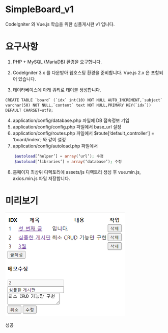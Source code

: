 # SimpleBoard_v1
CodeIgniter 와 Vue.js 학습을 위한 심플게시판 v1 입니다.


# 요구사항
1. PHP + MySQL (MariaDB) 환경을 요구합니다.
2. CodeIgniter 3.x 를 다운받아 웹호스팅 환경을 준비합니다. Vue.js 2.x 은 포함되어 있습니다.

3. 데이타베이스에 아래 쿼리로 테이블 생성합니다.
```mysql
CREATE TABLE `board` (`idx` int(10) NOT NULL AUTO_INCREMENT,`subject` varchar(50) NOT NULL,`content` text NOT NULL,PRIMARY KEY(`idx`)) DEFAULT CHARSET=utf8;
```

4. application/config/database.php 파일에 DB 접속정보 기입
5. application/config/config.php 파일에서 base_url 설정
6. application/config/routes.php 파일에서 $route[‘default_controller’] = ‘board/index’;  와 같이 설정
7. application/config/autoload.php 파일에서
```php
    $autoload[‘helper’] = array(‘url’); 수정
    $autoload[‘libraries’] = array(‘database’); 수정
```

8. 홈페이지 최상위 디렉토리에 assets/js 디렉토리 생성 후 vue.min.js, axios.min.js 파일 저장합니다.


# 미리보기
![예시](./SimpleBoard_v1.gif)

성공